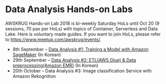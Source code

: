 # Data Analysis Hands-on Labs
AWSKRUG Hands-on Lab 2018 is bi-weekly Saturday HoLs until Oct 20 (9 sessions, 70 pax per HoLs) with topics of Container, Serverless and Data Lake. Here is voluntary made guides. If you want to join HoLs, please refer to https://www.meetup.com/awskrug/events/.

* 8th September – [Data Analysis #1: Training a Model with Amazon SageMaker](2_ModelTraining)  (In Korean)
* 29th September – [Data Analysis #2: ETL(AWS Glue) & Data preprocessing(Amazon EMR)](http://bit.ly/awskrug핸즈온2018-DA2)  (In Korean)
* 20th October – Data Analysis #3: Image classification Service with Amazon Rekognition
